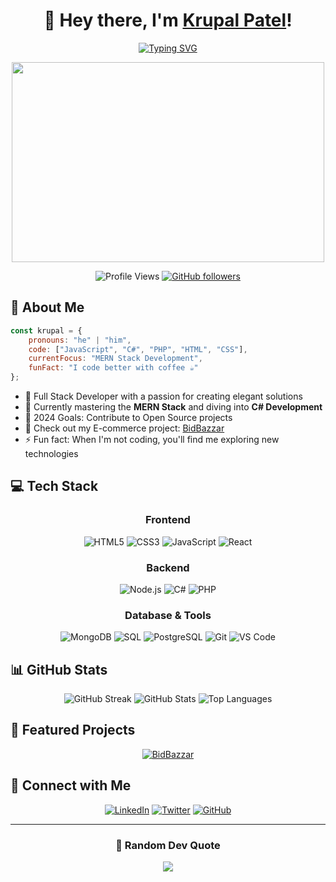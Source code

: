 # <div align="center">👋 Hey there, I'm [Krupal Patel](https://github.com/KrupalPatel17)!</div>

<div align="center">
  
  [![Typing SVG](https://readme-typing-svg.herokuapp.com?font=Fira+Code&pause=1000&color=2D96F7&center=true&vCenter=true&random=false&width=435&lines=Full+Stack+Developer;PHP+Enthusiast;Web+Design/Development+Passionate;Always+Learning+New+Technologies)](https://git.io/typing-svg)
  
  <img src="https://media.giphy.com/media/qgQUggAC3Pfv687qPC/giphy.gif" width="500" height="320">
  
  ![Profile Views](https://komarev.com/ghpvc/?username=KrupalPatel17&color=brightgreen)
  [![GitHub followers](https://img.shields.io/github/followers/KrupalPatel17?label=Follow&style=social)](https://github.com/KrupalPatel17)
</div>

## 🚀 About Me

```javascript
const krupal = {
    pronouns: "he" | "him",
    code: ["JavaScript", "C#", "PHP", "HTML", "CSS"],
    currentFocus: "MERN Stack Development",
    funFact: "I code better with coffee ☕"
};
```

- 💼 Full Stack Developer with a passion for creating elegant solutions
- 🌱 Currently mastering the **MERN Stack** and diving into **C# Development**
- 🎯 2024 Goals: Contribute to Open Source projects
- 🚀 Check out my E-commerce project: [BidBazzar](https://github.com/KrupalPatel17/BidBazzar-Ecommers.git)
- ⚡ Fun fact: When I'm not coding, you'll find me exploring new technologies

## 💻 Tech Stack

<div align="center">

### Frontend
![HTML5](https://img.shields.io/badge/-HTML5-E34F26?style=for-the-badge&logo=html5&logoColor=white)
![CSS3](https://img.shields.io/badge/-CSS3-1572B6?style=for-the-badge&logo=css3&logoColor=white)
![JavaScript](https://img.shields.io/badge/-JavaScript-F7DF1E?style=for-the-badge&logo=javascript&logoColor=black)
![React](https://img.shields.io/badge/-React-61DAFB?style=for-the-badge&logo=react&logoColor=black)

### Backend
![Node.js](https://img.shields.io/badge/-Node.js-339933?style=for-the-badge&logo=node.js&logoColor=white)
![C#](https://img.shields.io/badge/-C%23-239120?style=for-the-badge&logo=c-sharp&logoColor=white)
![PHP](https://img.shields.io/badge/-PHP-777BB4?style=for-the-badge&logo=php&logoColor=white)

### Database & Tools
![MongoDB](https://img.shields.io/badge/-MongoDB-47A248?style=for-the-badge&logo=mongodb&logoColor=white)
![SQL](https://img.shields.io/badge/-SQL-CC2927?style=for-the-badge&logo=microsoft-sql-server&logoColor=white)
![PostgreSQL](https://img.shields.io/badge/-PostgreSQL-336791?style=for-the-badge&logo=postgresql&logoColor=white)
![Git](https://img.shields.io/badge/-Git-F05032?style=for-the-badge&logo=git&logoColor=white)
![VS Code](https://img.shields.io/badge/-VS%20Code-007ACC?style=for-the-badge&logo=visual-studio-code&logoColor=white)

</div>

## 📊 GitHub Stats

<div align="center">
  
  <img src="https://github-readme-streak-stats.herokuapp.com/?user=KrupalPatel17&theme=tokyonight" alt="GitHub Streak" />
  
  <img src="https://github-readme-stats.vercel.app/api?username=KrupalPatel17&show_icons=true&theme=tokyonight" alt="GitHub Stats" />
  
  <img src="https://github-readme-stats.vercel.app/api/top-langs/?username=KrupalPatel17&layout=compact&theme=tokyonight" alt="Top Languages" />
  
</div>

## 🌟 Featured Projects

<div align="center">
  
[![BidBazzar](https://github-readme-stats.vercel.app/api/pin/?username=KrupalPatel17&repo=BidBazzar-Ecommers&theme=tokyonight)](https://github.com/KrupalPatel17/BidBazzar-Ecommers)

</div>

## 🤝 Connect with Me

<div align="center">
  
[![LinkedIn](https://img.shields.io/badge/-LinkedIn-0A66C2?style=for-the-badge&logo=linkedin&logoColor=white)](https://www.linkedin.com/in/krupal-patel-0993ba275?utm_source=share&utm_campaign=share_via&utm_content=profile&utm_medium=android_app)
[![Twitter](https://img.shields.io/badge/-Twitter-1DA1F2?style=for-the-badge&logo=twitter&logoColor=white)](https://twitter.com/yourprofile)
[![GitHub](https://img.shields.io/badge/-GitHub-181717?style=for-the-badge&logo=github&logoColor=white)](https://github.com/KrupalPatel17)

</div>

---

<div align="center">
  
### 📝 Random Dev Quote
![](https://quotes-github-readme.vercel.app/api?type=horizontal&theme=tokyonight)

</div>
